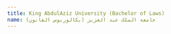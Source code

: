 ```yaml
---
title: King AbdulAziz University (Bachelor of Laws)
name: جامعة الملك عبد العزيز (بكالوريوس القانون)
---
```


